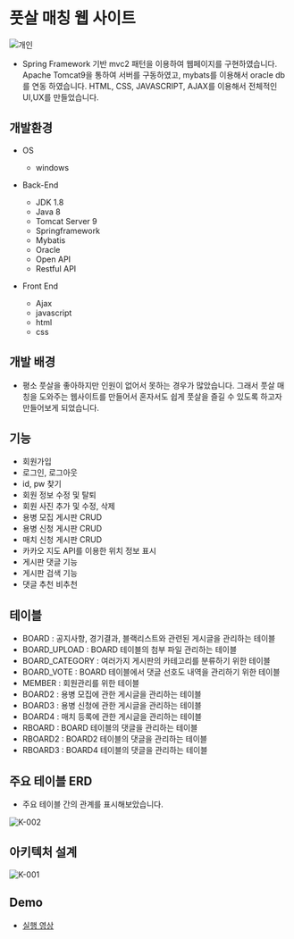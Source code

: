 # 풋살 매칭 웹 사이트
![개인](https://user-images.githubusercontent.com/59239079/79235325-6c9b2800-7ea6-11ea-8ef1-f19acba845bb.png)
- Spring Framework 기반 mvc2 패턴을 이용하여 웹페이지를 구현하였습니다. Apache Tomcat9을 통하여 서버를 구동하였고, mybats를 이용해서 oracle db를 연동 하였습니다. HTML, CSS, JAVASCRIPT, AJAX를 이용해서 전체적인 UI,UX를 만들었습니다. 
## 개발환경
- OS
    - windows

- Back-End
    - JDK 1.8
    - Java 8
    - Tomcat Server 9
    - Springframework
    - Mybatis
    - Oracle
    - Open API
    - Restful API
    
- Front End
    - Ajax
    - javascript
    - html
    - css
    
 ## 개발 배경
 - 평소 풋살을 좋아하지만 인원이 없어서 못하는 경우가 많았습니다. 그래서 풋살 매칭을 도와주는 웹사이트를 만들어서 혼자서도 쉽게 풋살을 즐길 수 있도록 하고자 만들어보게 되었습니다.
 
 ## 기능
 - 회원가입
 - 로그인, 로그아웃
 - id, pw 찾기
 - 회원 정보 수정 및 탈퇴
 - 회원 사진 추가 및 수정, 삭제
 - 용병 모집 게시판 CRUD
 - 용병 신청 게시판 CRUD
 - 매치 신청 게시판 CRUD
 - 카카오 지도 API를 이용한 위치 정보 표시
 - 게시판 댓글 기능
 - 게시판 검색 기능
 - 댓글 추천 비추천 

## 테이블
 - BOARD : 공지사항, 경기결과, 블랙리스트와 관련된 게시글을 관리하는 테이블     
 - BOARD_UPLOAD : BOARD 테이블의 첨부 파일 관리하는 테이블
 - BOARD_CATEGORY : 여러가지 게시판의 카테고리를 분류하기 위한 테이블
 - BOARD_VOTE : BOARD 테이블에서 댓글 선호도 내역을 관리하기 위한 테이블
 - MEMBER : 회원관리를 위한 테이블
 - BOARD2 : 용병 모집에 관한 게시글을 관리하는 테이블
 - BOARD3 : 용병 신청에 관한 게시글을 관리하는 테이블
 - BOARD4 : 매치 등록에 관한 게시글을 관리하는 테이블
 - RBOARD : BOARD 테이블의 댓글을 관리하는 테이블
 - RBOARD2 : BOARD2 테이블의 댓글을 관리하는 테이블
 - RBOARD3 : BOARD4 테이블의 댓글을 관리하는 테이블
 
## 주요 테이블 ERD
- 주요 테이블 간의 관계를 표시해보았습니다.

![K-002](https://user-images.githubusercontent.com/59239079/79252639-ee964b80-7ebc-11ea-959c-1507a2d3585b.png)

## 아키텍처 설계

![K-001](https://user-images.githubusercontent.com/59239079/79252783-21404400-7ebd-11ea-94d8-be5c085e7f40.png)



## Demo
- [실행 영상](https://www.youtube.com/watch?v=BUMVqDi9BEk)
